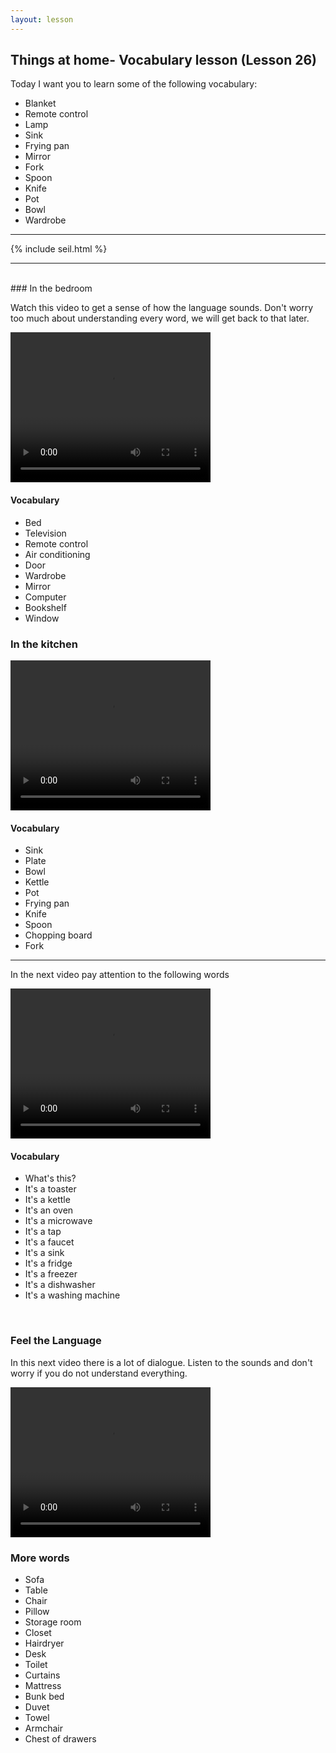 ```yaml
---
layout: lesson
---
```

## Things at home- Vocabulary lesson (Lesson 26)


Today I want you to learn some of the following vocabulary:

* Blanket 
* Remote control
* Lamp
* Sink 
* Frying pan
* Mirror
* Fork 
* Spoon 
* Knife
* Pot
* Bowl
* Wardrobe

<hr>
<div class="our-book">{% include seil.html %}</div>

<hr>

<br class="column">
### In the bedroom 

Watch this video to get a sense of how the language sounds. Don't worry too much about understanding every word, we will get back to that later.


<video width="320" height="240" preload="none">
    <source type="video/youtube" src="http://www.youtube.com/watch?v=T0Vq2uJ9Il8" />
</video>

#### Vocabulary
 
* Bed
* Television
* Remote control
* Air conditioning 
* Door
* Wardrobe
* Mirror
* Computer
* Bookshelf
* Window


### In the kitchen

<video width="320" height="240" preload="none">
    <source type="video/youtube" src="http://www.youtube.com/watch?v=TdHeNltTZsU" />
</video>

#### Vocabulary

* Sink 
* Plate
* Bowl
* Kettle
* Pot
* Frying pan
* Knife
* Spoon
* Chopping board
* Fork

<hr>

In the next video pay attention to the following words


<video width="320" height="240" preload="none">
    <source type="video/youtube" src="http://www.youtube.com/watch?v=Dm7Nade3LMc" />
</video>

#### Vocabulary

* What's this? 
* It's a toaster
* It's a kettle
* It's an oven 
* It's a microwave
* It's a tap
* It's a faucet
* It's a sink
* It's a fridge
* It's a freezer
* It's a dishwasher 
* It's a washing machine 


<br class="column">

### Feel the Language

In this next video there is a lot of dialogue. 
Listen to the sounds and don't worry if you do not understand everything.

<video width="320" height="240" preload="none">
    <source type="video/youtube" src="http://www.youtube.com/watch?v=juWaO5TJS00" />
</video>


<br class="column">

### More words


* Sofa 
* Table 
* Chair 
* Pillow
* Storage room 
* Closet
* Hairdryer
* Desk
* Toilet 
* Curtains 
* Mattress
* Bunk bed
* Duvet 
* Towel 
* Armchair
* Chest of drawers





